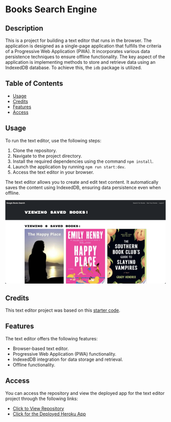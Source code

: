 # Books Search Engine

## Description
This is a project for building a text editor that runs in the browser. The application is designed as a single-page application that fulfills the criteria of a Progressive Web Application (PWA). It incorporates various data persistence techniques to ensure offline functionality. The key aspect of the application is implementing methods to store and retrieve data using an IndexedDB database. To achieve this, the `idb` package is utilized.

## Table of Contents
- [Usage](#usage)
- [Credits](#credits)
- [Features](#features)
- [Access](#access)

## Usage
To run the text editor, use the following steps:

1. Clone the repository.
2. Navigate to the project directory.
3. Install the required dependencies using the command `npm install`.
4. Launch the application by running `npm run start:dev`.
5. Access the text editor in your browser.

The text editor allows you to create and edit text content. It automatically saves the content using IndexedDB, ensuring data persistence even when offline.

![User Experience](./images/userexperience.png)

## Credits
This text editor project was based on this [starter code](https://github.com/coding-boot-camp/cautious-meme).

## Features
The text editor offers the following features:

- Browser-based text editor.
- Progressive Web Application (PWA) functionality.
- IndexedDB integration for data storage and retrieval.
- Offline functionality.

## Access
You can access the repository and view the deployed app for the text editor project through the following links:

- [Click to View Repository](https://github.com/johnpow/pwa-text-editor)
- [Click for the Deployed Heroku App](https://johnpow-text-editor-6d40d1083695.herokuapp.com/)